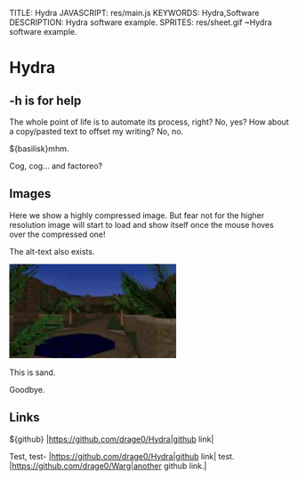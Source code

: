 TITLE: Hydra
JAVASCRIPT: res/main.js
KEYWORDS: Hydra,Software
DESCRIPTION: Hydra software example.
SPRITES: res/sheet.gif
~Hydra software example.

# Hydra

## -h is for help

The whole point of life is to automate its process, right? No, yes?
How about a copy/pasted text to offset my writing? No, no.

${basilisk}mhm.

Cog, cog... and factoreo?

## Images

Here we show a highly compressed image. But fear not for the higher resolution image will start to load and show itself once the mouse hoves over the compressed one!

The alt-text also exists.

![sand screenshot](res/sand_0.c.jpg)

This is sand.

Goodbye.

## Links

${github} |https://github.com/drage0/Hydra|github link|

Test, test- |https://github.com/drage0/Hydra|github link| test. |https://github.com/drage0/Warg|another github link.|
